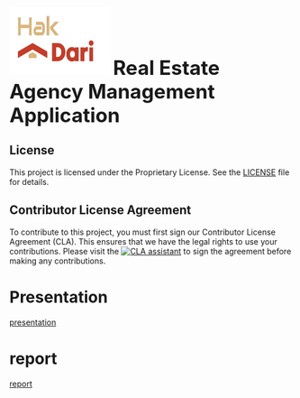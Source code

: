 <img src="src/main/resources/com/example/demo/red_logo.png" alt="Logo" style="width:180px;height:120px;"> <span style="font-size: 2.5em;">****Real Estate Agency Management Application****</span>

## License
This project is licensed under the Proprietary License. See the [LICENSE](LICENSE.md) file for details.

## Contributor License Agreement
To contribute to this project, you must first sign our Contributor License Agreement (CLA). This ensures that 
we have the legal rights to use your contributions. Please visit the [![CLA assistant](https://cla-assistant.io/readme/badge/chemsodev/Hak_Dari-app)](https://cla-assistant.io/chemsodev/Hak_Dari-app)
to sign the agreement before making any contributions.

# Presentation 
[presentation](https://www.canva.com/design/DAGF-pa3_S4/uxGe03O4zGjDtNg7XfwRlw/edit?utm_content=DAGF-pa3_S4&utm_campaign=designshare&utm_medium=link2&utm_source=sharebutton)

# report 
[report](https://www.canva.com/design/DAGFh_XT-qw/Mjw0qgLEsB6JCybB56AOxg/edit?utm_content=DAGFh_XT-qw&utm_campaign=designshare&utm_medium=link2&utm_source=sharebutton)
